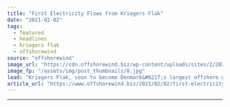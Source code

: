 ```yaml
---
title: "First Electricity Flows from Kriegers Flak"
date: "2021-02-02"
tags: 
  - featured
  - headlines
  - kriegers flak
  - offshorewind
source: "offshorewind"
image_url: "https://cdn.offshorewind.biz/wp-content/uploads/sites/2/2021/02/02103010/First-Electricity-Flows-from-Kriegers-Flak.jpg"
image_fp: "/assets/img/post_thumbnails/8.jpg"
lead: "Kriegers Flak, soon to become Denmark&#8217;s largest offshore wind farm in operation, has delivered"
article_url: "https://www.offshorewind.biz/2021/02/02/first-electricity-flows-from-kriegers-flak/"
---
```


---
